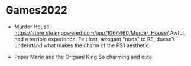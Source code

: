 # Games2022


- Murder House 
https://store.steampowered.com/app/1064460/Murder_House/
Awful, had a terrible experience. Felt lost, arrogant "nods" to RE, doesn't understand what makes the charm of the PS1 aesthetic.

- Paper Mario and the Origami King
So charming and cute

